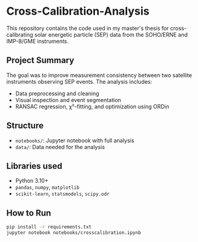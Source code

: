 # Cross-Calibration-Analysis
This repository contains the code used in my master's thesis for cross-calibrating solar energetic particle (SEP) data from the SOHO/ERNE and IMP-8/GME instruments.

## Project Summary

The goal was to improve measurement consistency between two satellite instruments observing SEP events. The analysis includes:
- Data preprocessing and cleaning
- Visual inspection and event segmentation
- RANSAC regression, χ²-fitting, and optimization using ORDin

## Structure

- `notebooks/`: Jupyter notebook with full analysis
- `data/`: Data needed for the analysis

## Libraries used

- Python 3.10+
- `pandas`, `numpy`, `matplotlib`
- `scikit-learn`, `statsmodels`, `scipy.odr`

## How to Run

```bash
pip install -r requirements.txt
jupyter notebook notebooks/crosscalibration.ipynb
